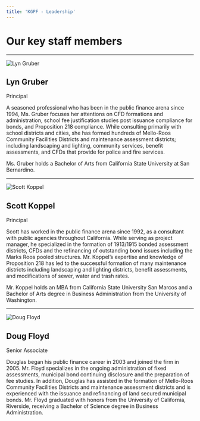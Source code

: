 ```yaml
---
title: 'KGPF - Leadership'
---
```


Our key staff members
=====================

---

<div class="float-left mr-8 mb-4 rounded shadow">
  <img src="/img/lyn.jpg" alt="Lyn Gruber" class="border rounded h-[6cm] opacity-85">
</div>

<div class="flex gap-2 items-baseline">
  <h2 class="!m-0">Lyn Gruber</h2>
  <p-text class="text-lg" depth="3">Principal</p-text>
</div>

A seasoned professional who has been in the public finance arena since 1994, Ms. Gruber focuses her
attentions on CFD formations and administration, school fee justification studies post issuance
compliance for bonds, and Proposition 218 compliance. While consulting primarily with school
districts and cities, she has formed hundreds of Mello-Roos Community Facilities Districts and
maintenance assessment districts; including landscaping and lighting, community services, benefit
assessments, and CFDs that provide for police and fire services.

Ms. Gruber holds a Bachelor of Arts from California State University at San Bernardino.

---

<div class="float-right ml-8 mb-4 rounded shadow">
  <img src="/img/scott.jpg" alt="Scott Koppel" class="border rounded h-[6cm] opacity-85">
</div>

<div class="flex gap-2 items-baseline">
  <h2 class="!m-0">Scott Koppel</h2>
  <p-text class="text-lg" depth="3">Principal</p-text>
</div>

Scott has worked in the public finance arena since 1992, as a consultant with public agencies
throughout California. While serving as project manager, he specialized in the formation of
1913/1915 bonded assessment districts, CFDs and the refinancing of outstanding bond issues including
the Marks Roos pooled structures. Mr. Koppel’s expertise and knowledge of Proposition 218 has led to
the successful formation of many maintenance districts including landscaping and lighting districts,
benefit assessments, and modifications of sewer, water and trash rates.

Mr. Koppel holds an MBA from California State University San Marcos and a Bachelor of Arts degree in
Business Administration from the University of Washington.

---

<div class="float-left mr-8 mb-4 rounded shadow">
  <img src="/img/doug.jpg" alt="Doug Floyd" class="border rounded h-[6cm] opacity-80">
</div>

<div class="flex gap-2 items-baseline">
  <h2 class="!m-0">Doug Floyd</h2>
  <p-text class="text-lg" depth="3">Senior Associate</p-text>
</div>

Douglas began his public finance career in 2003 and joined the firm in 2005. Mr. Floyd specializes
in the ongoing administration of fixed assessments, municipal bond continuing disclosure and the
preparation of fee studies. In addition, Douglas has assisted in the formation of Mello-Roos
Community Facilities Districts and maintenance assessment districts and is experienced with the
issuance and refinancing of land secured municipal bonds. Mr. Floyd graduated with honors from the
University of California, Riverside, receiving a Bachelor of Science degree in Business
Administration.
